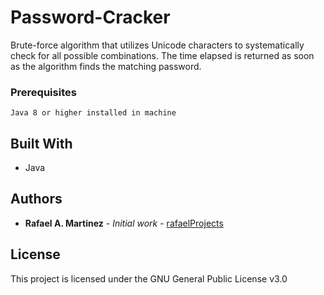 # Password-Cracker

Brute-force algorithm that utilizes Unicode characters to systematically check for all possible combinations. 
The time elapsed is returned as soon as the algorithm finds the matching password. 

### Prerequisites

```
Java 8 or higher installed in machine
```

## Built With

* Java

## Authors

* **Rafael A. Martinez** - *Initial work* - [rafaelProjects](https://github.com/rafaelProjects)

## License

This project is licensed under the GNU General Public License v3.0 
